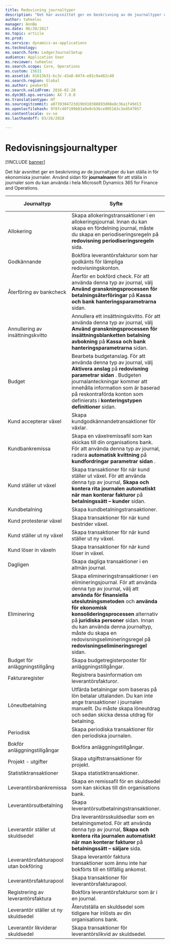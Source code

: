 ```yaml
---
title: Redovisning journaltyper
description: "Det här avsnittet ger en beskrivning av de journaltyper du kan ställa in för ekonomiska journaler. Använd sidan för **journalnamn** för att ställa in journaler som du kan använda i hela Microsoft Dynamics 365 for Finance and Operations."
author: twheeloc
manager: AnnBe
ms.date: 06/20/2017
ms.topic: article
ms.prod: 
ms.service: dynamics-ax-applications
ms.technology: 
ms.search.form: LedgerJournalSetup
audience: Application User
ms.reviewer: twheeloc
ms.search.scope: Core, Operations
ms.custom: 15631
ms.assetid: 81613b31-bc3c-43a0-8474-e01c9a482c40
ms.search.region: Global
ms.author: peakerbl
ms.search.validFrom: 2016-02-28
ms.dyn365.ops.version: AX 7.0.0
ms.translationtype: HT
ms.sourcegitcommit: a0739304723d19b910388893d08e8c36a1f49d13
ms.openlocfilehash: 9f8fc40f199b83a9e0cb36ce905163c3ed547057
ms.contentlocale: sv-se
ms.lasthandoff: 03/26/2018

---
```


# <a name="ledger-journal-types"></a>Redovisningsjournaltyper

[!INCLUDE [banner](../includes/banner.md)]

Det här avsnittet ger en beskrivning av de journaltyper du kan ställa in för ekonomiska journaler. Använd sidan för **journalnamn** för att ställa in journaler som du kan använda i hela Microsoft Dynamics 365 for Finance and Operations.

| Journaltyp                      | Syfte                       | Registrera transaktioner på denna sida                                |
|-----------------------------------|-------------------------------|----------------------------------------------------------------|
| Allokering                        | Skapa allokeringstransaktioner i en allokeringsjournal. Innan du kan skapa en fördelning journal, måste du skapa en periodiseringsregeln på **redovisning periodiseringsregeln** sida.      | Bearbeta allokeringsbegäran             |
| Godkännande                          | Bokföra leverantörsfakturor som har godkänts för lämpliga redovisningskonton.  | Fakturagodkännandejournal                                       |
| Återföring av bankcheck               | Återför en bokförd check. För att använda denna typ av journal, välj **Använd granskningsprocessen för betalningsåterföringar** på **Kassa och bank hanteringsparametrarna** sidan.   | Kontrollera återföringar, betalningsåterföring                   |
| Annullering av insättningskvitto    | Annullera ett insättningskvitto. För att använda denna typ av journal, välj **Använd granskningsprocessen för insättningsblanketten betalning avbokning** på **Kassa och bank hanteringsparametrarna** sidan.   | Betalningsannulleringar för insättningskvitto            |
| Budget                            | Bearbeta budgetanslag. För att använda denna typ av journal, välj **Aktivera anslag** på **redovisning parametrar sidan** . Budgeten journalanteckningar kommer att innehålla information som är baserad på reskontraförda konton som definierats i **konteringstypen definitioner** sidan.                                                        |                                                                |
| Kund accepterar växel  | Skapa kundgodkännandetransaktioner för växlar.             | Journal för utställda växlar, Journal för återutställda växlar |
| Kundbankremissa          | Skapa en växelremissafil som kan skickas till din organisations bank. För att använda denna typ av journal, radera **automatisk kvittning** på **kundfordringar** **parametrar sidan** .            | Remittering                                                     |
| Kund ställer ut växel    | Skapa transaktioner för när kund ställer ut växel. För att använda denna typ av journal, **Skapa och kontera rita journalen automatiskt när man konterar fakturor** på **betalningssätt – kunder** sidan.   | Journal för utställda växlar                                  |
| Kundbetalning                  | Skapa kundbetalningstransaktioner.                             | Betalningsjournal             |
| Kund protesterar växel | Skapa transaktioner för när kund bestrider växel.                    | Journal för växelprotester                               |
| Kund ställer ut ny växel  | Skapa transaktioner för när kund ställer ut ny växel.                     | Journal för återutställda växlar                                |
| Kund löser in växeln  | Skapa transaktioner för när kund löser in växel.                       | Journal för inlösta växlar                                |
| Dagligen                             | Skapa dagliga transaktioner i en allmän journal.                          | Allmän journal                                                |
| Eliminering                       | Skapa elimineringstransaktioner i en elimineringsjournal. För att använda denna typ av journal, välj att **använda för finansiella uteslutningsmetoden** och **använda för ekonomisk konsolideringsprocessen** alternativ på **juridiska personer** sidan. Innan du kan använda denna journaltyp, måste du skapa en redovisningselimineringsregel på **redovisningselimineringsregel** sidan. | Eliminering                                                    |
| Budget för anläggningstillgång                | Skapa budgetregisterposter för anläggningstillgångar.                                                                                                                                                                                                                                                                                                                 | Budget för anläggningstillgång                                             |
| Fakturaregister                  | Registrera basinformation om leverantörsfakturor.                                                                                                                                                                                                                                                                                                           | Fakturaregister                                               |
| Löneutbetalning              | Utfärda betalningar som baseras på lön betalar uttalanden. Du kan inte ange transaktioner i journalen manuellt. Du måste skapa löneutdrag och sedan skicka dessa utdrag för betalning.                                                                                                                                                              |                                                                |
| Periodisk                          | Skapa periodiska transaktioner för den periodiska journalen.                                                                                                                                                                                                                                                                                                      | Periodiska journaler                                              |
| Bokför anläggningstillgångar                 | Bokföra anläggningstillgångar.                                                                                                                                                                                                                                                                                                                              | Anläggningstillgångar                                                   |
| Projekt - utgifter                | Skapa utgiftstransaktioner för projekt.                                                                                                                                                                                                                                                                                                                        | Utgift                                                        |
| Statistiktransaktioner            | Skapa statistiktransaktioner.                                                                                                                                                                                                                                                                                                                            |                                                                |
| Leverantörsbankremissa            | Skapa en remissafil för en skuldsedel som kan skickas till din organisations bank.                                                                                                                                                                                                                                                                      | Remissajournal                                             |
| Leverantörsutbetalning               | Skapa leverantörsutbetalningstransaktioner.                                                                                                                                                                                                                                                                                                                    | Betalningsjournal                                                |
| Leverantör ställer ut skuldsedel       | Dra leverantörsskuldsedlar som en betalningsmetod. För att använda denna typ av journal, **Skapa och kontera rita journalen automatiskt när man konterar fakturor** på **betalningssätt – säljare** sida.                                                                                                                                          | Journal för utställda skuldsedlar                                   |
| Leverantörsfakturapool utan bokföring | Skapa leverantör faktura transaktioner som ännu inte har bokförts till en tillfällig ankomst.                                                                                                                                                                                                                                                             | Leverantörsfakturapool utan bokföringsdetaljer                  |
| Leverantörsfakturapool               | Skapa transaktioner för leverantörsfakturapool.                                                                                                                                                                                                                                                                                                                    |                                                                |
| Registrering av leverantörsfaktura          | Bokföra leverantörsfakturor som är i en journal.                                                                                                                                                                                                                                                                                                                 | Fakturajournal                                                |
| Leverantör ställer ut ny skuldsedel     | Återutställa en skuldsedel som tidigare har inlösts av din organisations bank.                                                                                                                                                                                                                                                                      | Journal för återutställda skuldsedlar                                 |
| Leverantör likviderar skuldsedel     | Skapa transaktioner för leverantörslikvid av skuldsedel.                                                                                                                                                                                                                                                                                                          | Journal för likviderade skuldsedlar                                 |






